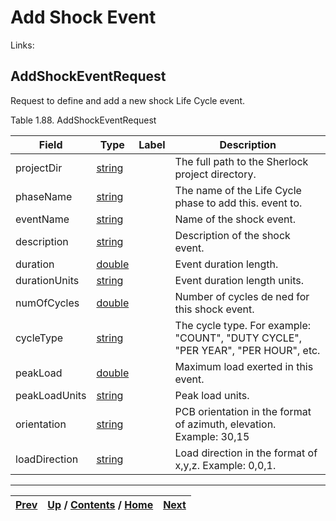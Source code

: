 
# Add Shock Event

Links:

## AddShockEventRequest

Request to define and add a new shock Life Cycle event.

Table 1.88. AddShockEventRequest

Field| Type| Label| Description  
---|---|---|---  
projectDir| [string](ch01s11.md "gRPC Scalar Value Types")|  | The full path to the Sherlock project directory.  
phaseName| [string](ch01s11.md "gRPC Scalar Value Types")|  | The name of the Life Cycle phase to add this. event to.  
eventName| [string](ch01s11.md "gRPC Scalar Value Types")|  | Name of the shock event.  
description| [string](ch01s11.md "gRPC Scalar Value Types")|  | Description of the shock event.  
duration| [double](ch01s11.md "gRPC Scalar Value Types")|  | Event duration length.  
durationUnits| [string](ch01s11.md "gRPC Scalar Value Types")|  | Event duration length units.  
numOfCycles| [double](ch01s11.md "gRPC Scalar Value Types")|  | Number of cycles de ned for this shock event.  
cycleType| [string](ch01s11.md "gRPC Scalar Value Types")|  | The cycle type. For example: "COUNT", "DUTY CYCLE", "PER YEAR", "PER HOUR", etc.  
peakLoad| [double](ch01s11.md "gRPC Scalar Value Types")|  | Maximum load exerted in this event.  
peakLoadUnits| [string](ch01s11.md "gRPC Scalar Value Types")|  | Peak load units.  
orientation| [string](ch01s11.md "gRPC Scalar Value Types")|  | PCB orientation in the format of azimuth, elevation. Example: 30,15  
loadDirection| [string](ch01s11.md "gRPC Scalar Value Types")|  | Load direction in the format of x,y,z. Example: 0,0,1.  
  
  

* * *

[Prev](ch01s06s02s05.md) | [Up](ch01s06.md) / [Contents](index.md) / [Home](../../index.htm)|  [Next](ch01s06s03s02.md)  
---|---|---

